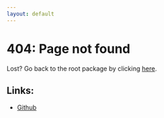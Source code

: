 ```yaml
---
layout: default
---
```


# 404: Page not found

Lost? Go back to the root package by clicking [here](/).

## Links:

-   [Github](https://github.com/SCsupercraft/scsupercraft-maven)
